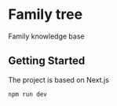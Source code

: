 # Family tree

Family knowledge base

## Getting Started

The project is based on Next.js

```bash
npm run dev
```